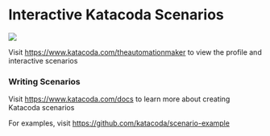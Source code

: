 # Interactive Katacoda Scenarios

[![](http://shields.katacoda.com/katacoda/theautomationmaker/count.svg)](https://www.katacoda.com/theautomationmaker "Get your profile on Katacoda.com")

Visit https://www.katacoda.com/theautomationmaker to view the profile and interactive scenarios

### Writing Scenarios
Visit https://www.katacoda.com/docs to learn more about creating Katacoda scenarios

For examples, visit https://github.com/katacoda/scenario-example
